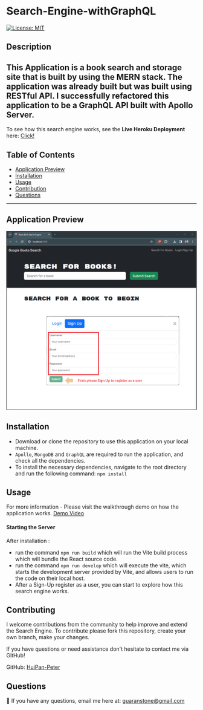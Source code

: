 # Search-Engine-withGraphQL

[![License: MIT](https://img.shields.io/badge/License-MIT-yellow.svg)](https://github.com/siennameow/social-network-API/blob/main/LICENSE)

## Description

This Application is a book search and storage site that is built by using the MERN stack. The application was already built but was built using RESTful API. I successfully refactored this application to be a GraphQL API built with Apollo Server.
-
To see how this search engine works, see the **Live Heroku Deployment** here: [Click!](https://dry-garden-61203-f464af7524b7.herokuapp.com)

## Table of Contents

- [Application Preview](#application-preview)
- [Installation](#installation)
- [Usage](#usage)
- [Contribution](#contribution)
- [Questions](#questions)

----
## Application Preview
![alt text](./assets/Home-Preview.png)

## Installation

- Download or clone the repository to use this application on your local machine.
- `Apollo`, `MongoDB` and `GraphQL` are required to run the application, and check all the dependencies.
- To install the necessary dependencies, navigate to the root directory and run the following command:
  `npm install`

## Usage

For more information - Please visit the walkthrough demo on how the application works.
[Demo Video](https://github.com/HuiPan-Peter/Search-Engine-withGraphQL/blob/main/assets/Search%20Engine%20Walkthrough%20Video.mp4)

#### Starting the Server

After installation :
- run the command `npm run build` which will run the Vite build process which will bundle the React source code.
- run the command `npm run develop` which will execute the vite, which starts the development server provided by Vite, and allows users to run the code on their local host.
- After a Sign-Up register as a user, you can start to explore how this search engine works.

## Contributing

I welcome contributions from the community to help improve and extend the Search Engine. To contribute please fork this repository, create your own branch, make your changes. 

If you have questions or need assistance don't hesitate to contact me via GitHub!

GitHub: [HuiPan-Peter](https://github.com/HuiPan-Peter)

## Questions

📩 If you have any questions, email me here at: guaranstone@gmail.com
